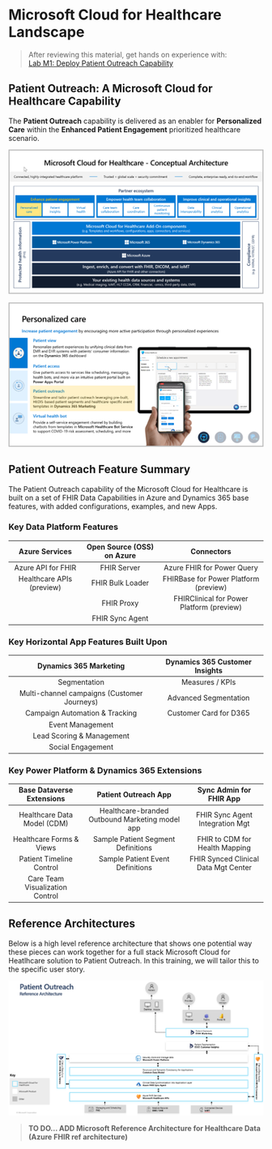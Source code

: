 # Microsoft Cloud for Healthcare Landscape
> After reviewing this material, get hands on experience with:<br>
[Lab M1: Deploy Patient Outreach Capability](./Lab_M1)

## Patient Outreach: A Microsoft Cloud for Healthcare Capability

The **Patient Outreach** capability is delivered as an enabler for **Personalized Care** within the **Enhanced Patient Engagement** prioritized healthcare scenario.

![Microsoft Cloud for Healthcare Conceptual Architecture](./MC4H_Ecosystem_PersonalizedCare.png)

![Personalized Care Capabilities including Patient Outreach](./PersonalizedCare_Capabilities.png)

## Patient Outreach Feature Summary

The Patient Outreach capability of the Microsoft Cloud for Healthcare is built on a set of FHIR Data Capabilities in Azure and Dynamics 365 base features, with added configurations, examples, and new Apps. 

### Key Data Platform Features
| **Azure Services** | **Open Source (OSS) on Azure** | **Connectors** |
| :---: | :---: | :---: |
| Azure API for FHIR | FHIR Server | Azure FHIR for Power Query |
| Healthcare APIs (preview) | FHIR Bulk Loader | FHIRBase for Power Platform (preview) |
| | FHIR Proxy | FHIRClinical for Power Platform (preview) |
| | FHIR Sync Agent | |

### Key Horizontal App Features Built Upon
| **Dynamics 365 Marketing** | **Dynamics 365 Customer Insights** |
| :---: | :---: | 
| Segmentation | Measures / KPIs |
| Multi-channel campaigns (Customer Journeys) | Advanced Segmentation |
| Campaign Automation & Tracking | Customer Card for D365 |
|Event Management | |
| Lead Scoring & Management | |
| Social Engagement| |

### Key Power Platform & Dynamics 365 Extensions
| **Base Dataverse Extensions** | **Patient Outreach App** | **Sync Admin for FHIR App** |
| :---: | :---: | :---: |
| Healthcare Data Model (CDM) | Healthcare-branded Outbound Marketing model app | FHIR Sync Agent Integration Mgt | 
| Healthcare Forms & Views | Sample Patient Segment Definitions | FHIR to CDM for Health Mapping | 
| Patient Timeline Control | Sample Patient Event Definitions | FHIR Synced Clinical Data Mgt Center | 
| Care Team Visualization Control  | | |



## Reference Architectures

Below is a high level reference architecture that shows one potential way these pieces can work together for a full stack Microsoft Cloud for Heatlhcare solution to Patient Outreach. In this training, we will tailor this to the specific user story. 

![Patient Outreach Reference Architecture](./PatientOutreach_RefArchitecture.png)

> **TO DO... ADD Microsoft Reference Architecture for Healthcare Data (Azure FHIR ref architecture)**